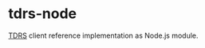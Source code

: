 # tdrs-node
[TDRS](https://github.com/weltraumco/tdrs) client reference implementation as Node.js module.

